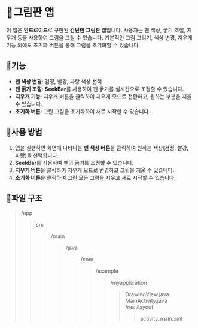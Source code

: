 <h1>🎨그림판 앱</h1>

<p>이 앱은 <strong>안드로이드</strong>로 구현된 <strong>간단한 그림판 앱</strong>입니다. 사용자는 펜 색상, 굵기 조절, 지우개 등을 사용하여 그림을 그릴 수 있습니다. 기본적인 그림 그리기, 색상 변경, 지우개 기능 외에도 초기화 버튼을 통해 그림을 초기화할 수 있습니다.</p>

<h2>📌기능</h2>
<ul>
    <li><strong>펜 색상 변경</strong>: 검정, 빨강, 파랑 색상 선택</li>
    <li><strong>펜 굵기 조절</strong>: <strong>SeekBar</strong>를 사용하여 펜 굵기를 실시간으로 조정할 수 있습니다.</li>
    <li><strong>지우개 기능</strong>: 지우개 버튼을 클릭하여 지우개 모드로 전환하고, 원하는 부분을 지울 수 있습니다.</li>
    <li><strong>초기화 버튼</strong>: 그린 그림을 초기화하여 새로 시작할 수 있습니다.</li>
</ul>

<h2>📌사용 방법</h2>
<ol>
    <li>앱을 실행하면 화면에 나타나는 <strong>펜 색상 버튼</strong>을 클릭하여 원하는 색상(검정, 빨강, 파랑)을 선택합니다.</li>
    <li><strong>SeekBar</strong>를 사용하여 펜의 굵기를 조정할 수 있습니다.</li>
    <li><strong>지우개 버튼</strong>을 클릭하여 지우개 모드로 변경하고 그림을 지울 수 있습니다.</li>
    <li><strong>초기화 버튼</strong>을 클릭하여 그린 모든 그림을 지우고 새로 시작할 수 있습니다.</li>
</ol>

<h2>📌파일 구조</h2>

 >/app
 > > src
 > > > /main
 > > > > /java
 > > > > > /com
 > > > > > > /example
 > > > > > > > /myapplication
 > > > > > > > > DrawingView.java        
 > > > > > > > > MainActivity.java       
 > > > > > > > /res
 > > > > > > > > /layout
 > > > > > > > > > activity_main.xml       


